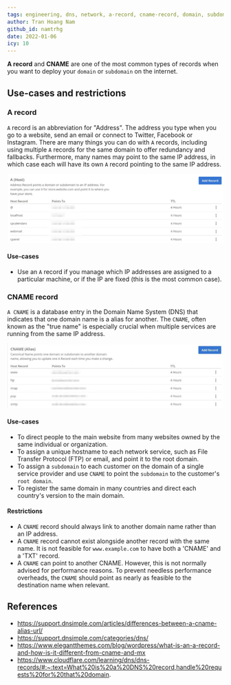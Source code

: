 ```yaml
---
tags: engineering, dns, network, a-record, cname-record, domain, subdomain, ip-address
author: Tran Hoang Nam
github_id: namtrhg
date: 2022-01-06
icy: 10
---
```


 **A record** and **CNAME** are one of the most common types of records when you want to deploy your `domain` or `subdomain` on the internet.

## Use-cases and restrictions

### A record

`A` record is an abbreviation for "Address". The address you type when you go to a website, send an email or connect to Twitter, Facebook or Instagram.
There are many things you can do with `A` records, including using multiple `A` records for the same domain to offer redundancy and fallbacks. Furthermore, many names may point to the same IP address, in which case each will have its own `A` record pointing to the same IP address.

![A record config picture](_assets/A_record_config_picture.jpg)

#### Use-cases

- Use an  `A`  record if you manage which IP addresses are assigned to a particular machine, or if the IP are fixed (this is the most common case).

### CNAME record

`A CNAME` is a database entry in the Domain Name System (DNS) that indicates that one domain name is a alias for another. The `CNAME`, often known as the "true name" is especially crucial when multiple services are running from the same IP address.

![CNAME record config picture](_assets/CNAME_record_config_picture.jpg)

#### Use-cases

- To direct people to the main website from many websites owned by the same individual or organization.
- To assign a unique hostname to each network service, such as File Transfer Protocol (FTP) or email, and point it to the root domain.
- To assign a `subdomain` to each customer on the domain of a single service provider and use `CNAME` to point the `subdomain` to the customer's `root domain`.
- To register the same domain in many countries and direct each country's version to the main domain.

#### Restrictions

- A `CNAME` record should always link to another domain name rather than an IP address.
- A `CNAME` record cannot exist alongside another record with the same name. It is not feasible for `www.example.com` to have both a 'CNAME' and a 'TXT' record.
- A `CNAME` can point to another CNAME. However, this is not normally advised for performance reasons. To prevent needless performance overheads, the `CNAME` should point as nearly as feasible to the destination name when relevant.

## References

- <https://support.dnsimple.com/articles/differences-between-a-cname-alias-url/>
- <https://support.dnsimple.com/categories/dns/>
- <https://www.elegantthemes.com/blog/wordpress/what-is-an-a-record-and-how-is-it-different-from-cname-and-mx>
- <https://www.cloudflare.com/learning/dns/dns-records/#:~:text=What%20is%20a%20DNS%20record,handle%20requests%20for%20that%20domain>.
